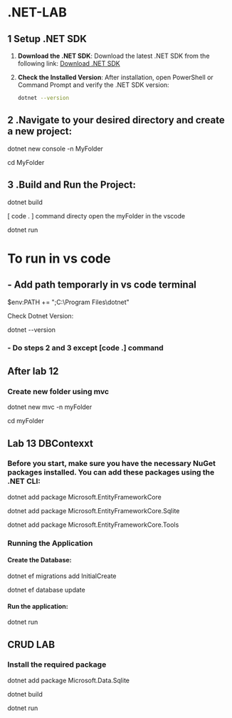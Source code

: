 # .NET-LAB

## 1 Setup .NET SDK

1. **Download the .NET SDK**:
   Download the latest .NET SDK from the following link:
   [Download .NET SDK](https://download.visualstudio.microsoft.com/download/pr/d1adccfa-62de-4306-9410-178eafb4eeeb/48e3746867707de33ef01036f6afc2c6/dotnet-sdk-8.0.303-win-x64.exe)

2. **Check the Installed Version**:
   After installation, open PowerShell or Command Prompt and verify the .NET SDK version:
   ```sh
   dotnet --version


## 2 .Navigate to your desired directory and create a new project:

dotnet new console -n MyFolder      

cd MyFolder

 

 ## 3 .Build and Run the Project:

 dotnet build 

[ code . ] command directy open the myFolder in the vscode 

 dotnet run


 # To run in vs code

 ## - Add path temporarly in vs code terminal
 $env:PATH += ";C:\Program Files\dotnet"

 Check Dotnet Version:

 dotnet --version
 ### - Do steps 2 and 3 except [code .] command

## After lab 12

### Create new folder using mvc

dotnet new mvc -n myFolder

cd myFolder


## Lab 13 DBContexxt

### Before you start, make sure you have the necessary NuGet packages installed. You can add these packages using the .NET CLI:

dotnet add package Microsoft.EntityFrameworkCore

dotnet add package Microsoft.EntityFrameworkCore.Sqlite

dotnet add package Microsoft.EntityFrameworkCore.Tools

###  Running the Application

#### Create the Database:

dotnet ef migrations add InitialCreate

dotnet ef database update

#### Run the application:

dotnet run

## CRUD LAB

### Install the required package

dotnet add package Microsoft.Data.Sqlite


dotnet build 

dotnet run










